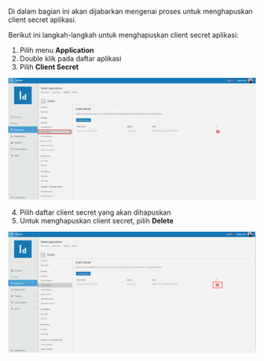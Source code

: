 Di dalam bagian ini akan dijabarkan mengenai proses untuk menghapuskan client secret aplikasi.

Berikut ini langkah-langkah untuk menghapuskan client secret aplikasi:

1. Pilih menu **Application**
2. Double klik pada daftar aplikasi
3. Pilih **Client Secret**

![Gambar](_static/Gambar3.5.4.2_1.png/?sanitize=true)

4. Pilih daftar client secret yang akan dihapuskan
5. Untuk menghapuskan client secret, pilih **Delete**

![Gambar](_static/Gambar3.5.4.2_2.png/?sanitize=true)